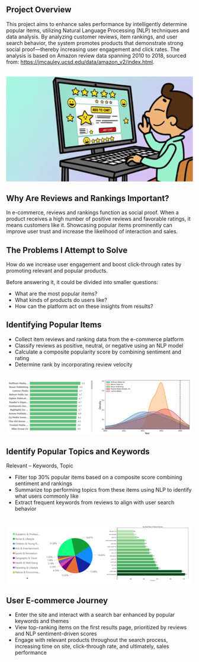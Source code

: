 ## Project Overview
This project aims to enhance sales performance by intelligently determine popular items, utilizing Natural Language Processing (NLP) techniques and data analysis. By analyzing customer reviews, item rankings, and user search behavior, the system promotes products that demonstrate strong social proof—thereby increasing user engagement and click rates. The analysis is based on Amazon review data spanning 2010 to 2018, sourced from: https://jmcauley.ucsd.edu/data/amazon_v2/index.html.

<br>

<div align="center">
  
<img src="buy_now.gif" width="600">

</div>

## Why Are Reviews and Rankings Important?
In e-commerce, reviews and rankings function as social proof. When a product receives a high number of positive reviews and favorable ratings, it means customers like it. Showcasing popular items prominently can improve user trust and increase the likelihood of interaction and sales.


## The Problems I Attempt to Solve
How do we increase user engagement and boost click-through rates by promoting relevant and popular products.

Before answering it, it could be divided into smaller questions:
- What are the most popular items?
- What kinds of products do users like?
- How can the platform act on these insights from results?

## Identifying Popular Items
- Collect item reviews and ranking data from the e-commerce platform  
- Classify reviews as positive, neutral, or negative using an NLP model  
- Calculate a composite popularity score by combining sentiment and rating  
- Determine rank by incorporating review velocity  

<br>

<div align="center">
  
<img src="graph1.png" width="600">

</div>

## Identify Popular Topics and Keywords  
Relevant – Keywords, Topic  
- Filter top 30% popular items based on a composite score combining sentiment and rankings  
- Summarize top performing topics from these items using NLP to identify what users commonly like  
- Extract frequent keywords from reviews to align with user search behavior  

<br>

<div align="center">
  
<img src="graph2.png" width="600">

</div>

## User E-commerce Journey
- Enter the site and interact with a search bar enhanced by popular keywords and themes  
- View top-ranking items on the first results page, prioritized by reviews and NLP sentiment-driven scores  
- Engage with relevant products throughout the search process, increasing time on site, click-through rate, and ultimately, sales performance  
